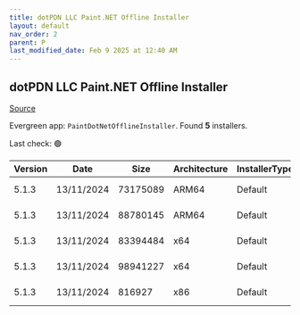 ```yaml
---
title: dotPDN LLC Paint.NET Offline Installer
layout: default
nav_order: 2
parent: P
last_modified_date: Feb 9 2025 at 12:40 AM
---
```


## dotPDN LLC Paint.NET Offline Installer

[Source](https://getpaint.net/)

Evergreen app: `PaintDotNetOfflineInstaller`. Found **5** installers.

Last check: 🟢

| Version | Date       | Size     | Architecture | InstallerType | Type | URI                                                                                                                                                                                                              |
| ------- | ---------- | -------- | ------------ | ------------- | ---- | ---------------------------------------------------------------------------------------------------------------------------------------------------------------------------------------------------------------- |
| 5.1.3   | 13/11/2024 | 73175089 | ARM64        | Default       | zip  | [https://github.com/paintdotnet/release/releases/download/v5.1.3/paint.net.5.1.3.install.arm64.zip](https://github.com/paintdotnet/release/releases/download/v5.1.3/paint.net.5.1.3.install.arm64.zip)           |
| 5.1.3   | 13/11/2024 | 88780145 | ARM64        | Default       | zip  | [https://github.com/paintdotnet/release/releases/download/v5.1.3/paint.net.5.1.3.winmsi.arm64.zip](https://github.com/paintdotnet/release/releases/download/v5.1.3/paint.net.5.1.3.winmsi.arm64.zip)             |
| 5.1.3   | 13/11/2024 | 83394484 | x64          | Default       | zip  | [https://github.com/paintdotnet/release/releases/download/v5.1.3/paint.net.5.1.3.install.x64.zip](https://github.com/paintdotnet/release/releases/download/v5.1.3/paint.net.5.1.3.install.x64.zip)               |
| 5.1.3   | 13/11/2024 | 98941227 | x64          | Default       | zip  | [https://github.com/paintdotnet/release/releases/download/v5.1.3/paint.net.5.1.3.winmsi.x64.zip](https://github.com/paintdotnet/release/releases/download/v5.1.3/paint.net.5.1.3.winmsi.x64.zip)                 |
| 5.1.3   | 13/11/2024 | 816927   | x86          | Default       | zip  | [https://github.com/paintdotnet/release/releases/download/v5.1.3/paint.net.5.1.3.install.anycpu.web.zip](https://github.com/paintdotnet/release/releases/download/v5.1.3/paint.net.5.1.3.install.anycpu.web.zip) |
